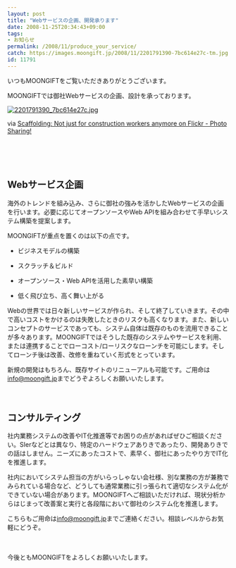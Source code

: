 ```yaml
---
layout: post
title: "Webサービスの企画、開発承ります"
date: 2008-11-25T20:34:43+09:00
tags: 
- お知らせ
permalink: /2008/11/produce_your_service/
catch: https://images.moongift.jp/2008/11/2201791390-7bc614e27c-tm.jpg
id: 11791
---
```

いつもMOONGIFTをご覧いただきありがとうございます。

  

MOONGIFTでは御社Webサービスの企画、設計を承っております。

  

[![2201791390_7bc614e27c.jpg](https://images.moongift.jp/2008/11/2201791390-7bc614e27c-tm.jpg)](https://images.moongift.jp/2008/11/2201791390-7bc614e27c.jpg)

  

via [Scaffolding: Not just for construction workers anymore on Flickr - Photo Sharing!](http://www.flickr.com/photos/12836528@N00/2201791390)

　  
  

　

  

## Webサービス企画
  

海外のトレンドを組み込み、さらに御社の強みを活かしたWebサービスの企画を行います。必要に応じてオープンソースやWeb APIを組み合わせて手早いシステム構築を提案します。

  

MOONGIFTが重点を置くのは以下の点です。

  

  
- ビジネスモデルの構築
  
  
- スクラッチ＆ビルド
  
  
- オープンソース・Web APIを活用した素早い構築
  
  
- 低く飛び立ち、高く舞い上がる
  
  

Webの世界では日々新しいサービスが作られ、そして終了していきます。その中で高いコストをかけるのは失敗したときのリスクも高くなります。また、新しいコンセプトのサービスであっても、システム自体は既存のものを流用できることが多々あります。MOONGIFTではそうした既存のシステムやサービスを利用、または連携することでローコスト/ローリスクなローンチを可能にします。そしてローンチ後は改善、改修を重ねていく形式をとっています。

  

新規の開発はもちろん、既存サイトのリニューアルも可能です。ご用命は[info@moongift.jp](mailto:info@moongift.jp)までどうぞよろしくお願いいたします。

  

　

  

## コンサルティング
  

社内業務システムの改善やIT化推進等でお困りの点があればぜひご相談ください。SIerなどとは異なり、特定のハードウェアありきであったり、開発ありきでの話はしません。ニーズにあったコストで、素早く、御社にあったやり方でIT化を推進します。

  

社内においてシステム担当の方がいらっしゃない会社様、別な業務の方が兼務でみられている場合など、どうしても通常業務に引っ張られて適切なシステム化ができていない場合があります。MOONGIFTへご相談いただければ、現状分析からはじまって改善案と実行と各段階において御社のシステム化を推進します。

  

こちらもご用命は[info@moongift.jp](mailto:info@moongift.jp)までご連絡ください。相談レベルからお気軽にどうぞ。

  

　

  

今後ともMOONGIFTをよろしくお願いいたします。

  
